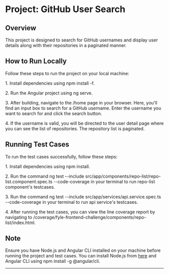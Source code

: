# Project: GitHub User Search

## Overview

This project is designed to search for GitHub usernames and display user details along with their repositories in a paginated manner.

## How to Run Locally

Follow these steps to run the project on your local machine:

1\. Install dependencies using npm install -f.

2\. Run the Angular project using ng serve.

3\. After building, navigate to the /home page in your browser. Here, you'll find an input box to search for a GitHub username. Enter the username you want to search for and click the search button.

4\. If the username is valid, you will be directed to the user detail page where you can see the list of repositories. The repository list is paginated.

## Running Test Cases

To run the test cases successfully, follow these steps:

1\. Install dependencies using npm install.

2\. Run the command ng test --include src/app/components/repo-list/repo-list.component.spec.ts --code-coverage in your terminal to run repo-list component's testcases.

3\. Run the command ng test --include src/app/services/api.service.spec.ts --code-coverage in your terminal to run api service's testcases.

4\. After running the test cases, you can view the line coverage report by navigating to /coverage/fyle-frontend-challenge/components/repo-list/index.html.

## Note

Ensure you have Node.js and Angular CLI installed on your machine before running the project and test cases. You can install Node.js from [here](https://nodejs.org/) and Angular CLI using npm install -g @angular/cli.

---
